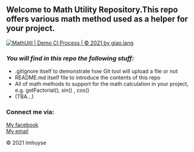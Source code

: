 ## Welcome to Math Utility Repository.This repo offers various math method used as a helper for your project.

[![MathUtil | Demo CI Process | © 2021 by giao.lang](https://github.com/lmhuyse/math-util/actions/workflows/mathutil-ci.yml/badge.svg)](https://github.com/lmhuyse/math-util/actions/workflows/mathutil-ci.yml)

### _You will find in this repo the following stuff:_

* .gitignore itself to demonstrate how Git tool will upload a file or not 
* README.md itself file to introduce the contents of this repo
* All of math methods to support for the math calculation in your project, e.g. getFactorial(), sin() , cos()
* (TBA...)

### Connect me via:
[My facebook](https://fb.com/minhhuy.le)  
[My email]()

© 2021 lmhuyse

